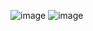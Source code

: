 
![image](https://github.com/upasanaRaghav/dashboard/assets/98830941/b16c9f8e-02d6-4fa5-9477-b75c3d931bfc)
![image](https://github.com/upasanaRaghav/dashboard/assets/98830941/8499d631-34bc-4faa-b183-7f7531e6b3f4)
